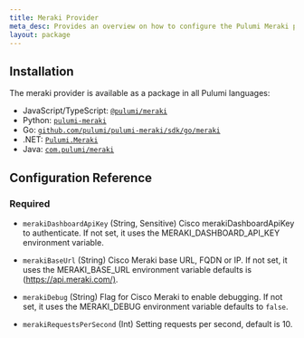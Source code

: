 ```yaml
---
title: Meraki Provider
meta_desc: Provides an overview on how to configure the Pulumi Meraki provider.
layout: package
---
```

## Installation

The meraki provider is available as a package in all Pulumi languages:

* JavaScript/TypeScript: [`@pulumi/meraki`](https://www.npmjs.com/package/@pulumi/meraki)
* Python: [`pulumi-meraki`](https://pypi.org/project/pulumi-meraki/)
* Go: [`github.com/pulumi/pulumi-meraki/sdk/go/meraki`](https://github.com/pulumi/pulumi-meraki)
* .NET: [`Pulumi.Meraki`](https://www.nuget.org/packages/Pulumi.Meraki)
* Java: [`com.pulumi/meraki`](https://central.sonatype.com/artifact/com.pulumi/meraki)
## Configuration Reference
### Required
- `merakiDashboardApiKey` (String, Sensitive) Cisco  merakiDashboardApiKey to authenticate. If not set, it uses the MERAKI_DASHBOARD_API_KEY environment variable.

- `merakiBaseUrl` (String) Cisco Meraki base URL, FQDN or IP. If not set, it uses the MERAKI_BASE_URL environment variable defaults is (<https://api.meraki.com/)>.
- `merakiDebug` (String) Flag for Cisco Meraki to enable debugging. If not set, it uses the MERAKI_DEBUG environment variable defaults to `false`.
- `merakiRequestsPerSecond` (Int) Setting requests per second, default is 10.